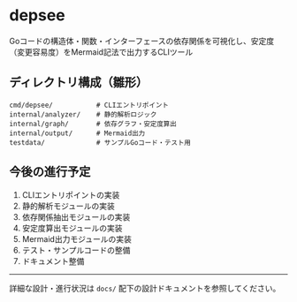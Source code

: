 # depsee

Goコードの構造体・関数・インターフェースの依存関係を可視化し、安定度（変更容易度）をMermaid記法で出力するCLIツール

## ディレクトリ構成（雛形）

```
cmd/depsee/           # CLIエントリポイント
internal/analyzer/    # 静的解析ロジック
internal/graph/       # 依存グラフ・安定度算出
internal/output/      # Mermaid出力
testdata/             # サンプルGoコード・テスト用
```

## 今後の進行予定

1. CLIエントリポイントの実装
2. 静的解析モジュールの実装
3. 依存関係抽出モジュールの実装
4. 安定度算出モジュールの実装
5. Mermaid出力モジュールの実装
6. テスト・サンプルコードの整備
7. ドキュメント整備

---

詳細な設計・進行状況は `docs/` 配下の設計ドキュメントを参照してください。